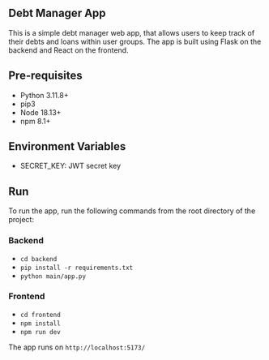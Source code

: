 ## Debt Manager App

This is a simple debt manager web app, that allows users to keep track of their debts and loans within user groups. The app is built using Flask on the backend and React on the frontend.

## Pre-requisites

- Python 3.11.8+
- pip3
- Node 18.13+
- npm 8.1+

## Environment Variables

- SECRET_KEY: JWT secret key

## Run

To run the app, run the following commands from the root directory of the project:

### Backend

- `cd backend`
- `pip install -r requirements.txt`
- `python main/app.py`

### Frontend

- `cd frontend`
- `npm install`
- `npm run dev`

The app runs on `http://localhost:5173/`
